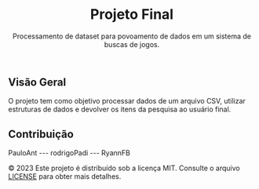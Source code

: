 <!DOCTYPE html>
<html lang="pt-br">
<head>
  <meta charset="UTF-8">
  <meta name="viewport" content="width=device-width, initial-scale=1.0">
</head>
<body>

  <header>
    <h1>Projeto Final</h1>
    <p>Processamento de dataset para povoamento de dados em um sistema de buscas de jogos.</p>
  </header>

  <section>
    <h2>Visão Geral</h2>
    <p>
      O projeto tem como objetivo processar dados de um arquivo CSV, utilizar estruturas de dados e devolver os itens da pesquisa ao usuário final.
    </p>
  </section>

  <section>
    <h2>Contribuição</h2>
    <p>
      PauloAnt ---
      rodrigoPadi ---
      RyannFB
    </p>
  </section>

  <footer>
    <p>
      &copy; 2023 Este projeto é distribuído sob a licença MIT. Consulte o arquivo <a href="https://github.com/PauloAnt/Projeto-Final/blob/main/LICENSE">LICENSE</a> para obter mais detalhes.
    </p>
  </footer>

</body>
</html>
